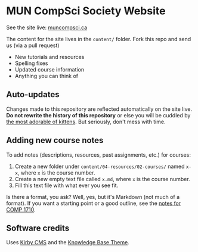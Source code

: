 MUN CompSci Society Website
============================

See the site live: [muncompsci.ca](http://muncompsci.ca)

The content for the site lives in the `content/` folder. Fork this repo and send us (via a pull request)

- New tutorials and resources
- Spelling fixes
- Updated course information
- Anything you can think of

Auto-updates
------------

Changes made to this repository are reflected automatically on the site live. **Do not rewrite the history of this repository** or else you will be cuddled by [the most adorable of kittens](https://www.youtube.com/watch?v=INscMGmhmX4). But seriously, don't mess with time.

Adding new course notes
-----------------------

To add notes (descriptions, resources, past assignments, etc.) for courses:

1. Create a new folder under `content/04-resources/02-courses/` named `x-x`, where `x` is the course number.
2. Create a new empty text file called `x.md`, where `x` is the course number.
3. Fill this text file with what ever you see fit.

Is there a format, you ask? Well, yes, but it's Markdown (not much of a format). If you want a starting point or a good outline, see the [notes for COMP 1710](content/04-resources/02-courses/2710-2710/2710.md).

Software credits
----------------

Uses [Kirby CMS](https://github.com/bastianallgeier/kirbycms) and the [Knowledge Base Theme](https://github.com/christianreber/kirbycms-knowledge-base).
